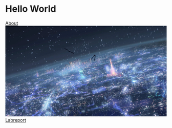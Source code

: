 # Hello World

[About](https://shaheerimran.github.io/cse15l-lab-reports/about.html)
![Image](Tokyo.jpg)
[Labreport](lab-report-1-week-2.html)
